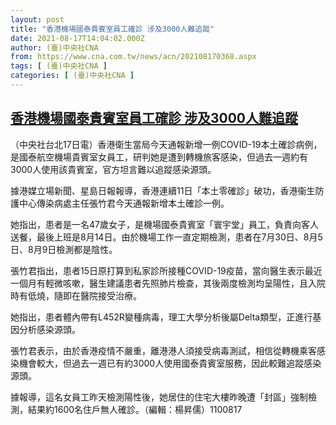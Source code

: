 ```yaml
---
layout: post
title: "香港機場國泰貴賓室員工確診 涉及3000人難追蹤"
date: 2021-08-17T14:04:02.000Z
author: (臺)中央社CNA
from: https://www.cna.com.tw/news/acn/202108170368.aspx
tags: [ (臺)中央社CNA ]
categories: [ (臺)中央社CNA ]
---
```

<!--1629209042000-->
[香港機場國泰貴賓室員工確診 涉及3000人難追蹤](https://www.cna.com.tw/news/acn/202108170368.aspx)
------

<div>
<div></div><div class="paragraph"><p>（中央社台北17日電）香港衛生當局今天通報新增一例COVID-19本土確診病例，是國泰航空機場貴賓室女員工，研判她是遭到轉機旅客感染，但過去一週約有3000人使用該貴賓室，官方坦言難以追蹤感染源頭。</p><p>據港媒立場新聞、星島日報報導，香港連續11日「本土零確診」破功，香港衞生防護中心傳染病處主任張竹君今天通報新增本土確診一例。</p><p>她指出，患者是一名47歲女子，是機場國泰貴賓室「寰宇堂」員工，負責向客人送餐，最後上班是8月14日。由於機場工作一直定期檢測，患者在7月30日、8月5日、8月9日檢測都是陰性。</p><p>張竹君指出，患者15日原打算到私家診所接種COVID-19疫苗，當向醫生表示最近一個月有輕微咳嗽，醫生建議患者先照肺片檢查，其後兩度檢測均呈陽性，且入院時有低燒，隨即在醫院接受治療。</p><p>她指出，患者體內帶有L452R變種病毒，理工大學分析後屬Delta類型，正進行基因分析感染源頭。</p><p>張竹君表示，由於香港疫情不嚴重，離港港人須接受病毒測試，相信從轉機乘客感染機會較大，但過去一週已有約3000人使用國泰貴賓室服務，因此較難追蹤感染源頭。</p><p>據報導，這名女員工昨天檢測陽性後，她居住的住宅大樓昨晚遭「封區」強制檢測，結果約1600名住戶無人確診。（編輯：楊昇儒）1100817</p></div>
</div>
